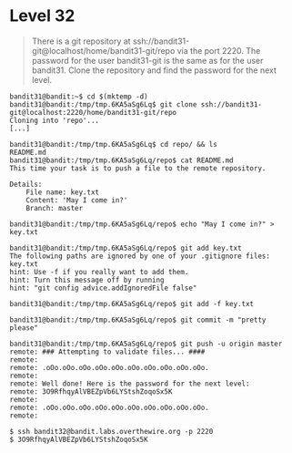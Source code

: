 # Level 32
> There is a git repository at ssh://bandit31-git@localhost/home/bandit31-git/repo via the port 2220. The password for the user bandit31-git is the same as for the user bandit31.
> Clone the repository and find the password for the next level.

```shell
bandit31@bandit:~$ cd $(mktemp -d)
bandit31@bandit:/tmp/tmp.6KA5aSg6Lq$ git clone ssh://bandit31-git@localhost:2220/home/bandit31-git/repo
Cloning into 'repo'...
[...]

bandit31@bandit:/tmp/tmp.6KA5aSg6Lq$ cd repo/ && ls 
README.md
bandit31@bandit:/tmp/tmp.6KA5aSg6Lq/repo$ cat README.md 
This time your task is to push a file to the remote repository.

Details:
    File name: key.txt
    Content: 'May I come in?'
    Branch: master

bandit31@bandit:/tmp/tmp.6KA5aSg6Lq/repo$ echo "May I come in?" > key.txt

bandit31@bandit:/tmp/tmp.6KA5aSg6Lq/repo$ git add key.txt 
The following paths are ignored by one of your .gitignore files:
key.txt
hint: Use -f if you really want to add them.
hint: Turn this message off by running
hint: "git config advice.addIgnoredFile false"

bandit31@bandit:/tmp/tmp.6KA5aSg6Lq/repo$ git add -f key.txt

bandit31@bandit:/tmp/tmp.6KA5aSg6Lq/repo$ git commit -m "pretty please"

bandit31@bandit:/tmp/tmp.6KA5aSg6Lq/repo$ git push -u origin master
remote: ### Attempting to validate files... ####
remote: 
remote: .oOo.oOo.oOo.oOo.oOo.oOo.oOo.oOo.oOo.oOo.
remote: 
remote: Well done! Here is the password for the next level:
remote: 3O9RfhqyAlVBEZpVb6LYStshZoqoSx5K 
remote: 
remote: .oOo.oOo.oOo.oOo.oOo.oOo.oOo.oOo.oOo.oOo.
remote: 

$ ssh bandit32@bandit.labs.overthewire.org -p 2220
$ 3O9RfhqyAlVBEZpVb6LYStshZoqoSx5K
```


